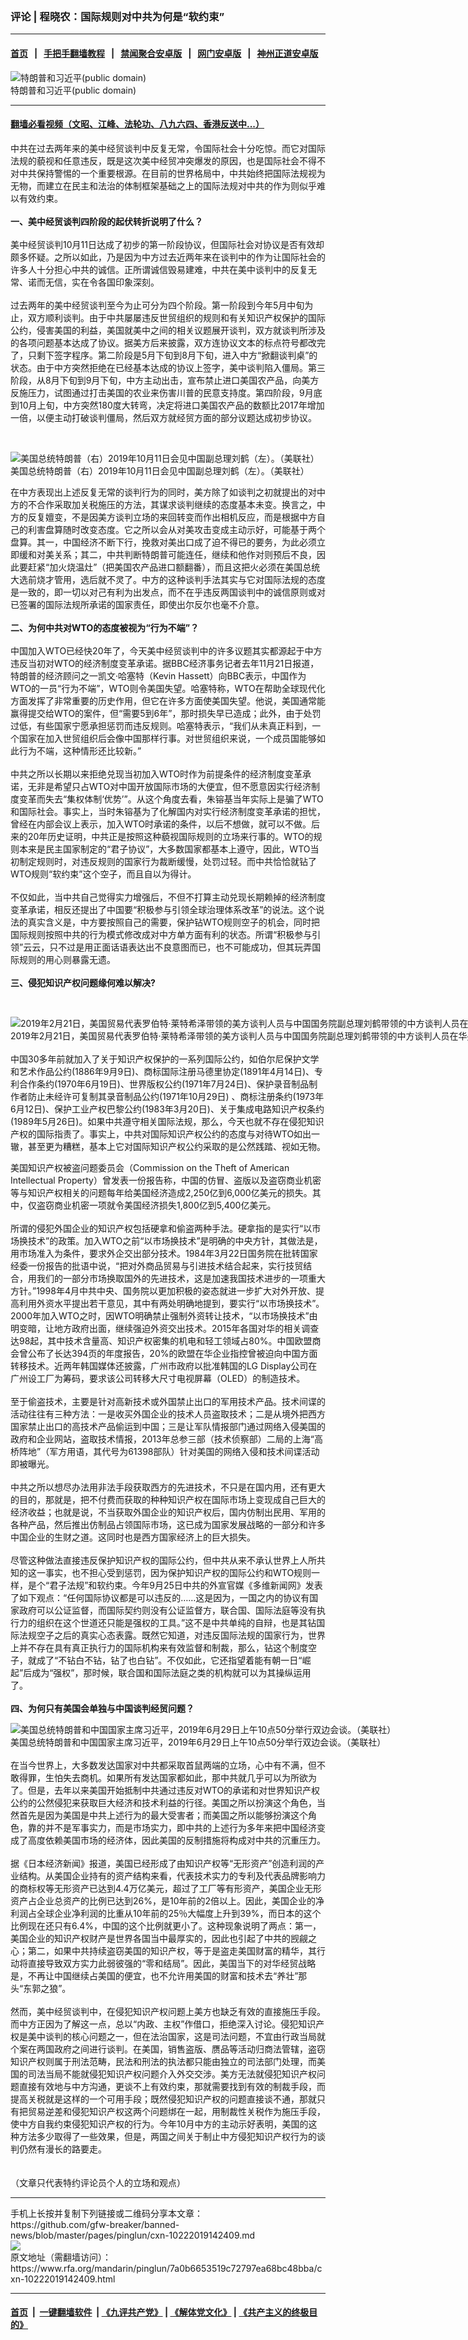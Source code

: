### 评论 | 程晓农：国际规则对中共为何是“软约束”  
------------------------

#### [首页](https://github.com/gfw-breaker/banned-news/blob/master/README.md) &nbsp;&nbsp;|&nbsp;&nbsp; [手把手翻墙教程](https://github.com/gfw-breaker/guides/wiki) &nbsp;&nbsp;|&nbsp;&nbsp; [禁闻聚合安卓版](https://github.com/gfw-breaker/bn-android) &nbsp;&nbsp;|&nbsp;&nbsp; [网门安卓版](https://github.com/oGate2/oGate) &nbsp;&nbsp;|&nbsp;&nbsp; [神州正道安卓版](https://github.com/SzzdOgate/update) 



<div id="headerimg">
 <img alt="特朗普和习近平(public domain)" src="https://www.rfa.org/mandarin/zhuanlan/yehuazhongnanhai/gx-12202016154057.html/20161114143437.jpg/@@images/1152720b-c49d-4023-a517-1e0c10dbd1ce.jpeg" title="特朗普和习近平(public domain)"/>
 <div id="headerimgcontents">
  <div id="headerimgcaption">
   <span>
    特朗普和习近平(public domain)
   </span>
   <!-- zoomattribute -->
  </div>
  <!-- headerimgcaption -->
 </div>
 <!-- headerimagecontents -->
</div>

<hr/>


#### [翻墙必看视频（文昭、江峰、法轮功、八九六四、香港反送中...）](https://github.com/gfw-breaker/banned-news/blob/master/pages/links.md)

<div id="storytext">
 <div>
  <div class="slot_header">
  </div>
 </div>
 <p>
  中共在过去两年来的美中经贸谈判中反复无常，令国际社会十分吃惊。而它对国际法规的藐视和任意违反，既是这次美中经贸冲突爆发的原因，也是国际社会不得不对中共保持警惕的一个重要根源。在目前的世界格局中，中共始终把国际法规视为无物，而建立在民主和法治的体制框架基础之上的国际法规对中共的作为则似乎难以有效约束。
  <br/>
  <b>
   <br/>
   一、美中经贸谈判四阶段的起伏转折说明了什么？
  </b>
  <br/>
  <br/>
  美中经贸谈判10月11日达成了初步的第一阶段协议，但国际社会对协议是否有效却颇多怀疑。之所以如此，乃是因为中方过去近两年来在谈判中的作为让国际社会的许多人十分担心中共的诚信。正所谓诚信毁易建难，中共在美中谈判中的反复无常、诺而无信，实在令各国印象深刻。
  <br/>
  <br/>
  过去两年的美中经贸谈判至今为止可分为四个阶段。第一阶段到今年5月中旬为止，双方顺利谈判。由于中共屡屡违反世贸组织的规则和有关知识产权保护的国际公约，侵害美国的利益，美国就美中之间的相关议题展开谈判，双方就谈判所涉及的各项问题基本达成了协议。据美方后来披露，双方连协议文本的标点符号都改完了，只剩下签字程序。第二阶段是5月下旬到8月下旬，进入中方“掀翻谈判桌”的状态。由于中方突然拒绝在已经基本达成的协议上签字，美中谈判陷入僵局。第三阶段，从8月下旬到9月下旬，中方主动出击，宣布禁止进口美国农产品，向美方反施压力，试图通过打击美国的农业来伤害川普的民意支持度。第四阶段，9月底到10月上旬，中方突然180度大转弯，决定将进口美国农产品的数额比2017年增加一倍，以便主动打破谈判僵局，然后双方就经贸方面的部分议题达成初步协议。
 </p>
 <p>
  <br/>
  <div class="image-inline captioned" style="width:1472px;">
   <div style="width:1472px;">
    <img alt="美国总统特朗普（右）2019年10月11日会见中国副总理刘鹤（左）。（美联社）" src="https://www.rfa.org/mandarin/yataibaodao/jingmao/hc-10112019114758.html/AP_19284734001502.jpg" title="美国总统特朗普（右）2019年10月11日会见中国副总理刘鹤（左）。（美联社）"/>
   </div>
   <div class="image-caption">
    <span style="width:1472px;">
     美国总统特朗普（右）2019年10月11日会见中国副总理刘鹤（左）。（美联社）
    </span>
    <span class="copyright">
    </span>
   </div>
  </div>
 </p>
 <p>
  在中方表现出上述反复无常的谈判行为的同时，美方除了如谈判之初就提出的对中方的不合作采取加关税施压的方法，其谋求谈判继续的态度基本未变。换言之，中方的反复嬗变，不是因美方谈判立场的来回转变而作出相机反应，而是根据中方自己的利害盘算随时改变态度。它之所以会从对美攻击变成主动示好，可能基于两个盘算。其一，中国经济不断下行，挽救对美出口成了迫不得已的要务，为此必须立即缓和对美关系；其二，中共判断特朗普可能连任，继续和他作对则预后不良，因此要赶紧“加火烧温灶”（把美国农产品进口额翻番），而且这把火必须在美国总统大选前烧才管用，选后就不灵了。中方的这种谈判手法其实与它对国际法规的态度是一致的，即一切以对己有利为出发点，而不在乎违反两国谈判中的诚信原则或对已签署的国际法规所承诺的国家责任，即使出尔反尔也毫不介意。
  <br/>
  <br/>
  <b>
   二、为何中共对WTO的态度被视为“行为不端”？
  </b>
  <br/>
  <br/>
  中国加入WTO已经快20年了，今天美中经贸谈判中的许多议题其实都源起于中方违反当初对WTO的经济制度变革承诺。据BBC经济事务记者去年11月21日报道，特朗普的经济顾问之一凯文·哈塞特（Kevin Hassett）向BBC表示，中国作为WTO的一员“行为不端”，WTO则令美国失望。哈塞特称，WTO在帮助全球现代化方面发挥了非常重要的历史作用，但它在许多方面使美国失望。他说，美国通常能赢得提交给WTO的案件，但“需要5到6年”，那时损失早已造成；此外，由于处罚过低，有些国家宁愿承担惩罚而违反规则。哈塞特表示，“我们从未真正料到，一个国家在加入世贸组织后会像中国那样行事。对世贸组织来说，一个成员国能够如此行为不端，这种情形还比较新。”
  <br/>
  <br/>
  中共之所以长期以来拒绝兑现当初加入WTO时作为前提条件的经济制度变革承诺，无非是希望只占WTO对中国开放国际市场的大便宜，但不愿意因实行经济制度变革而失去“集权体制‘优势’”。从这个角度去看，朱镕基当年实际上是骗了WTO和国际社会。事实上，当时朱镕基为了化解国内对实行经济制度变革承诺的担忧，曾经在内部会议上表示，加入WTO时承诺的条件，以后不想做，就可以不做。后来的20年历史证明，中共正是按照这种藐视国际规则的立场来行事的。WTO的规则本来是民主国家制定的“君子协议”，大多数国家都基本上遵守，因此，WTO当初制定规则时，对违反规则的国家行为裁断缓慢，处罚过轻。而中共恰恰就钻了WTO规则“软约束”这个空子，而且自以为得计。
  <br/>
  <br/>
  不仅如此，当中共自己觉得实力增强后，不但不打算主动兑现长期赖掉的经济制度变革承诺，相反还提出了中国要“积极参与引领全球治理体系改革”的说法。这个说法的真实含义是，中方要按照自己的需要，保护钻WTO规则空子的机会，同时把国际规则按照中共的行为模式修改成对中方单方面有利的状态。所谓“积极参与引领”云云，只不过是用正面话语表达出不良意图而已，也不可能成功，但其玩弄国际规则的用心则暴露无遗。
  <br/>
  <br/>
  <b>
   三、侵犯知识产权问题缘何难以解决?
  </b>
 </p>
 <p>
  <b>
  </b>
  <br/>
  <div class="image-inline captioned" style="width:1500px;">
   <div style="width:1500px;">
    <img alt="2019年2月21日，美国贸易代表罗伯特·莱特希泽带领的美方谈判人员与中国国务院副总理刘鹤带领的中方谈判人员在华盛顿艾森豪威尔行政办公大楼进行贸易谈判。（AFP）" src="https://www.rfa.org/mandarin/yataibaodao/jingmao/Ql2-05092019064441.html/000_1DP3PX.jpg" title="2019年2月21日，美国贸易代表罗伯特·莱特希泽带领的美方谈判人员与中国国务院副总理刘鹤带领的中方谈判人员在华盛顿艾森豪威尔行政办公大楼进行贸易谈判。（AFP）"/>
   </div>
   <div class="image-caption">
    <span style="width:1500px;">
     2019年2月21日，美国贸易代表罗伯特·莱特希泽带领的美方谈判人员与中国国务院副总理刘鹤带领的中方谈判人员在华盛顿艾森豪威尔行政办公大楼进行贸易谈判。（AFP）
    </span>
    <span class="copyright">
    </span>
   </div>
  </div>
  <br/>
  中国30多年前就加入了关于知识产权保护的一系列国际公约，如伯尔尼保护文学和艺术作品公约(1886年9月9日)、商标国际注册马德里协定(1891年4月14日)、专利合作条约(1970年6月19日)、世界版权公约(1971年7月24日)、保护录音制品制作者防止未经许可复制其录音制品公约(1971年10月29日) 、商标注册条约(1973年6月12日)、保护工业产权巴黎公约(1983年3月20日)、关于集成电路知识产权条约(1989年5月26日)。如果中共遵守相关国际法规，那么，今天也就不存在侵犯知识产权的国际指责了。事实上，中共对国际知识产权公约的态度与对待WTO如出一辙，甚至更为糟糕，基本上它对国际知识产权公约采取的是公然践踏、视如无物。
 </p>
 <p>
  美国知识产权被盗问题委员会（Commission on the Theft of American Intellectual Property）曾发表一份报告称，中国的仿冒、盗版以及盗窃商业机密等与知识产权相关的问题每年给美国经济造成2,250亿到6,000亿美元的损失。其中，仅盗窃商业机密一项就令美国经济损失1,800亿到5,400亿美元。
  <br/>
  <br/>
  所谓的侵犯外国企业的知识产权包括硬拿和偷盗两种手法。硬拿指的是实行“以市场换技术”的政策。加入WTO之前“以市场换技术”是明确的中央方针，其做法是，用市场准入为条件，要求外企交出部分技术。1984年3月22日国务院在批转国家经委一份报告的批语中说，“把对外商品贸易与引进技术结合起来，实行技贸结合，用我们的一部分市场换取国外的先进技术，这是加速我国技术进步的一项重大方针。”1998年4月中共中央、国务院以更加积极的姿态就进一步扩大对外开放、提高利用外资水平提出若干意见，其中有两处明确地提到，要实行“以市场换技术”。2000年加入WTO之时，因WTO明确禁止强制外资转让技术，“以市场换技术”由明变暗，让地方政府出面，继续强迫外资交出技术。2015年各国对华的相关调查达98起，其中技术含量高、知识产权密集的机电和轻工领域占80%。中国欧盟商会曾公布了长达394页的年度报告，20%的欧盟在华企业指控曾被迫向中国方面转移技术。近两年韩国媒体还披露，广州市政府以批准韩国的LG Display公司在广州设工厂为筹码，要求该公司转移大尺寸电视屏幕（OLED）的制造技术。
  <br/>
  <br/>
  至于偷盗技术，主要是针对高新技术或外国禁止出口的军用技术产品。技术间谍的活动往往有三种方法：一是收买外国企业的技术人员盗取技术；二是从境外把西方国家禁止出口的高技术产品偷运到中国；三是让军队情报部门通过网络入侵美国的政府和企业网站，盗取技术情报，2013年总参三部（技术侦察部）二局的上海“高桥阵地”（军方用语，其代号为61398部队）针对美国的网络入侵和技术间谍活动即被曝光。
  <br/>
  <br/>
  中共之所以想尽办法用非法手段获取西方的先进技术，不只是在国内用，还有更大的目的，那就是，把不付费而获取的种种知识产权在国际市场上变现成自己巨大的经济收益；也就是说，不当获取外国企业的知识产权后，国内仿制出民用、军用的各种产品，然后推出仿制品占领国际市场，这已成为国家发展战略的一部分和许多中国企业的生财之道。这同时也是西方国家经济上的巨大损失。
  <br/>
  <br/>
  尽管这种做法直接违反保护知识产权的国际公约，但中共从来不承认世界上人所共知的这一事实，也不担心受到惩罚，因为保护知识产权的国际公约和WTO规则一样，是个“君子法规”和软约束。今年9月25日中共的外宣官媒《多维新闻网》发表了如下观点：“任何国际协议都是可以违反的……这是因为，一国之内的协议有国家政府可以公证监督，而国际契约则没有公证监督方，联合国、国际法庭等没有执行力的组织在这个世道还只能是强权的工具。”这不是中共单纯的自辩，也是其钻国际法规空子之后的真实心态表露。既然它知道，对违反国际法规的国家行为，世界上并不存在具有真正执行力的国际机构来有效监督和制裁，那么，钻这个制度空子，就成了“不钻白不钻，钻了也白钻”。不仅如此，它还指望着能有朝一日“崛起”后成为“强权”，那时候，联合国和国际法庭之类的机构就可以为其操纵运用了。
  <br/>
  <b>
   <br/>
   四、为何只有美国会单独与中国谈判经贸问题？
  </b>
 </p>
 <p>
  <div class="image-inline captioned" style="width:1500px;">
   <div style="width:1500px;">
    <img alt="美国总统特朗普和中国国家主席习近平，2019年6月29日上午10点50分举行双边会谈。（美联社）" src="https://www.rfa.org/mandarin/yataibaodao/junshiwaijiao/ql1-06292019065007.html/2019-06-29T031801Z_647110951_RC13E49D2590_RTRMADP_3_G20-SUMMIT-TRUMP-XI.JPG" title="美国总统特朗普和中国国家主席习近平，2019年6月29日上午10点50分举行双边会谈。（美联社）"/>
   </div>
   <div class="image-caption">
    <span style="width:1500px;">
     美国总统特朗普和中国国家主席习近平，2019年6月29日上午10点50分举行双边会谈。（美联社）
    </span>
    <span class="copyright">
    </span>
   </div>
  </div>
  <br/>
  在当今世界上，大多数发达国家对中共都采取首鼠两端的立场，心中有不满，但不敢得罪，生怕失去商机。如果所有发达国家都如此，那中共就几乎可以为所欲为了。但是，去年以来美国开始抵制中共通过违反对WTO的承诺和对世界知识产权公约的公然侵犯来获取巨大经济和技术利益的行径。美国之所以扮演这个角色，当然首先是因为美国是中共上述行为的最大受害者；而美国之所以能够扮演这个角色，靠的并不是军事实力，而是市场实力，即中共的上述行为多年来把中国经济变成了高度依赖美国市场的经济体，因此美国的反制措施将构成对中共的沉重压力。
  <br/>
  <br/>
  据《日本经济新闻》报道，美国已经形成了由知识产权等“无形资产”创造利润的产业结构。从美国企业持有的资产结构来看，代表技术实力的专利及代表品牌影响力的商标权等无形资产已达到4.4万亿美元，超过了工厂等有形资产，美国企业无形资产占企业总资产的比例已达到26%，是10年前的2倍以上。因此，美国企业的净利润占全球企业净利润的比重从10年前的25％大幅度上升到39%，而日本的这个比例现在还只有6.4%，中国的这个比例就更小了。这种现象说明了两点：第一，美国企业的知识产权财产是世界各国当中最厚实的，因此也引起了中共的觊觎之心；第二，如果中共持续盗窃美国的知识产权，等于是盗走美国财富的精华，其行动将直接导致双方实力此弱彼强的“零和结局”。因此，美国当下的对华经贸战略是，不再让中国继续占美国的便宜，也不允许用美国的财富和技术去“养壮”那头“东郭之狼”。
  <br/>
  <br/>
  然而，美中经贸谈判中，在侵犯知识产权问题上美方也缺乏有效的直接施压手段。而中方正因为了解这一点，总以“内政、主权”作借口，拒绝深入讨论。侵犯知识产权是美中谈判的核心问题之一，但在法治国家，这是司法问题，不宜由行政当局就个案在两国政府之间进行谈判。在美国，销售盗版、赝品等活动归商法管辖，盗窃知识产权则属于刑法范畴，民法和刑法的执法都只能由独立的司法部门处理，而美国的司法当局不能就侵犯知识产权问题介入外交交涉。美方无法就侵犯知识产权问题直接有效地与中方沟通，更谈不上有效约束，那就需要找到有效的制裁手段，而提高关税就是这样的一个可用手段；既然侵犯知识产权的问题直接谈不通，那就只有把贸易逆差和侵犯知识产权这两个问题绑在一起，用制裁性关税作为施压手段，使中方自我约束侵犯知识产权的行为。今年10月中方的主动示好表明，美国的这种方法多少取得了一些效果，但是，两国之间关于制止中方侵犯知识产权行为的谈判仍然有漫长的路要走。
  <br/>
  <br/>
  <br/>
  （文章只代表特约评论员个人的立场和观点）
 </p>
</div>

<hr/>
手机上长按并复制下列链接或二维码分享本文章：<br/>
https://github.com/gfw-breaker/banned-news/blob/master/pages/pinglun/cxn-10222019142409.md <br/>
<a href='https://github.com/gfw-breaker/banned-news/blob/master/pages/pinglun/cxn-10222019142409.md'><img src='https://github.com/gfw-breaker/banned-news/blob/master/pages/pinglun/cxn-10222019142409.md.png'/></a> <br/>
原文地址（需翻墙访问）：https://www.rfa.org/mandarin/pinglun/7a0b6653519c72797ea68bc48bba/cxn-10222019142409.html


------------------------
#### [首页](https://github.com/gfw-breaker/banned-news/blob/master/README.md) &nbsp;|&nbsp; [一键翻墙软件](https://github.com/gfw-breaker/nogfw/blob/master/README.md) &nbsp;| [《九评共产党》](https://github.com/gfw-breaker/9ping.md/blob/master/README.md#九评之一评共产党是什么) | [《解体党文化》](https://github.com/gfw-breaker/jtdwh.md/blob/master/README.md) | [《共产主义的终极目的》](https://github.com/gfw-breaker/gczydzjmd.md/blob/master/README.md)


<img src='http://gfw-breaker.win/banned-news/pages/pinglun/cxn-10222019142409.md' width='0px' height='0px'/>
